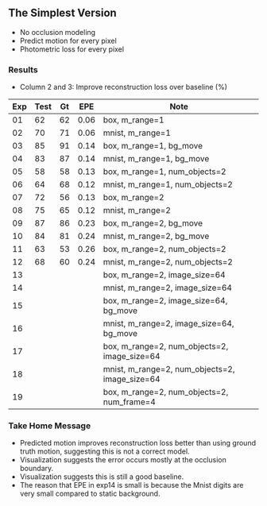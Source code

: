 ## The Simplest Version

- No occlusion modeling
- Predict motion for every pixel
- Photometric loss for every pixel

### Results

- Column 2 and 3: Improve reconstruction loss over baseline (%) 

| Exp  | Test | Gt   | EPE  | Note |
| ---- | ---- | ---- | ---- | ---- | 
| 01 | 62 | 62 | 0.06 | box, m_range=1 |
| 02 | 70 | 71 | 0.06 | mnist, m_range=1 |
| 03 | 85 | 91 | 0.14 | box, m_range=1, bg_move |
| 04 | 83 | 87 | 0.14 | mnist, m_range=1, bg_move |
| 05 | 58 | 58 | 0.13 | box, m_range=1, num_objects=2 |
| 06 | 64 | 68 | 0.12 | mnist, m_range=1, num_objects=2 |
| 07 | 72 | 56 | 0.13 | box, m_range=2 |
| 08 | 75 | 65 | 0.12 | mnist, m_range=2 |
| 09 | 87 | 86 | 0.23 | box, m_range=2, bg_move |
| 10 | 84 | 81 | 0.24 | mnist, m_range=2, bg_move |
| 11 | 63 | 53 | 0.26 | box, m_range=2, num_objects=2 |
| 12 | 68 | 60 | 0.24 | mnist, m_range=2, num_objects=2 |
| 13 |  |  |  | box, m_range=2, image_size=64 |
| 14 |  |  |  | mnist, m_range=2, image_size=64 |
| 15 |  |  |  | box, m_range=2, image_size=64, bg_move |
| 16 |  |  |  | mnist, m_range=2, image_size=64, bg_move |
| 17 |  |  |  | box, m_range=2, num_objects=2, image_size=64 |
| 18 |  |  |  | mnist, m_range=2, num_objects=2, image_size=64 |
| 19 |  |  |  | box, m_range=2, num_objects=2, num_frame=4 |

### Take Home Message

- Predicted motion improves reconstruction loss better than using ground truth motion, suggesting this is not a correct model.
- Visualization suggests the error occurs mostly at the occlusion boundary.
- Visualization suggests this is still a good baseline.
- The reason that EPE in exp14 is small is because the Mnist digits are very small compared to static background. 
